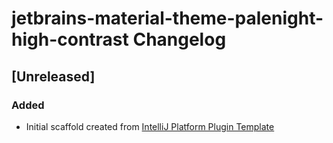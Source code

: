 <!-- Keep a Changelog guide -> https://keepachangelog.com -->

# jetbrains-material-theme-palenight-high-contrast Changelog

## [Unreleased]
### Added
- Initial scaffold created from [IntelliJ Platform Plugin Template](https://github.com/JetBrains/intellij-platform-plugin-template)
